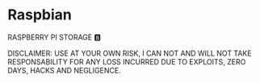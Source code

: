 # Raspbian
RASPBERRY PI STORAGE :b:

DISCLAIMER: USE AT YOUR OWN RISK, I CAN NOT AND WILL NOT TAKE RESPONSABILITY FOR ANY LOSS INCURRED DUE TO EXPLOITS, ZERO DAYS, HACKS AND NEGLIGENCE.
